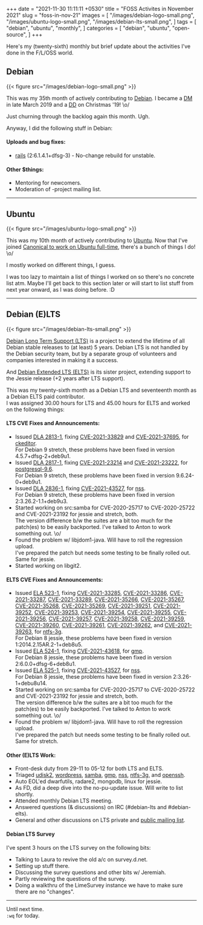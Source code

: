 +++
date = "2021-11-30 11:11:11 +0530"
title = "FOSS Activites in November 2021"
slug = "foss-in-nov-21"
images = [
    "/images/debian-logo-small.png",
    "/images/ubuntu-logo-small.png",
    "/images/debian-lts-small.png",
]
tags = [
    "debian",
    "ubuntu",
    "monthly",
]
categories = [
    "debian",
    "ubuntu",
    "open-source",
]
+++

Here's my (twenty-sixth) monthly but brief update about the activities I've done in the F/L/OSS world.

## Debian
{{< figure src="/images/debian-logo-small.png" >}}

This was my 35th month of actively contributing to [Debian](https://www.debian.org/).
I became a [DM](https://wiki.debian.org/DebianMaintainer) in late March 2019 and a [DD](https://wiki.debian.org/DebianDeveloper) on Christmas '19! \o/

Just churning through the backlog again this month. Ugh.

Anyway, I did the following stuff in Debian:

#### Uploads and bug fixes:

- [rails](https://tracker.debian.org/pkg/rails) (2:6.1.4.1+dfsg-3) - No-change rebuild for unstable.

#### Other $things:

- Mentoring for newcomers.
- Moderation of -project mailing list.

---

## Ubuntu
{{< figure src="/images/ubuntu-logo-small.png" >}}

This was my 10th month of actively contributing to [Ubuntu](https://ubuntu.com/about).
Now that I've joined [Canonical to work on Ubuntu full-time](https://utkarsh2102.org/posts/hello-canonical/), there's a bunch of things I do! \o/

I mostly worked on different things, I guess.

I was too lazy to maintain a list of things I worked on so there's
no concrete list atm. Maybe I'll get back to this section later or
will start to list stuff from next year onward, as I was doing before. :D

---

## Debian (E)LTS
{{< figure src="/images/debian-lts-small.png" >}}

[Debian Long Term Support (LTS)](https://www.freexian.com/en/services/debian-lts.html) is a project to extend the lifetime of all Debian stable releases to (at least) 5 years. Debian LTS is not handled by the Debian security team, but by a separate group of volunteers and companies interested in making it a success.  

And [Debian Extended LTS (ELTS)](https://deb.freexian.com/extended-lts) is its sister project, extending support to the Jessie release (+2 years after LTS support).

This was my twenty-sixth month as a Debian LTS and seventeenth month as a Debian ELTS paid contributor.  
I was assigned 30.00 hours for LTS and 45.00 hours for ELTS and worked on the following things:  

#### LTS CVE Fixes and Announcements:

- Issued [DLA 2813-1](), fixing [CVE-2021-33829](https://security-tracker.debian.org/tracker/CVE-2021-33829) and [CVE-2021-37695](https://security-tracker.debian.org/tracker/CVE-2021-37695), for [ckeditor](https://tracker.debian.org/pkg/ckeditor).  
  For Debian 9 stretch, these problems have been fixed in version 4.5.7+dfsg-2+deb9u1.
- Issued [DLA 2817-1](), fixing [CVE-2021-23214](https://security-tracker.debian.org/tracker/CVE-2021-23214) and [CVE-2021-23222](https://security-tracker.debian.org/tracker/CVE-2021-23222), for [postgresql-9.6](https://tracker.debian.org/pkg/postgresql-9.6).  
  For Debian 9 stretch, these problems have been fixed in version 9.6.24-0+deb9u1.
- Issued [DLA 2836-1](), fixing [CVE-2021-43527](https://security-tracker.debian.org/tracker/CVE-2021-43527), for [nss](https://tracker.debian.org/pkg/nss).  
  For Debian 9 stretch, these problems have been fixed in version 2:3.26.2-1.1+deb9u3.
- Started working on src:samba for CVE-2020-25717 to CVE-2020-25722 and CVE-2021-23192 for jessie and stretch, both.  
  The version difference b/w the suites are a bit too much for the patch(es) to be easily backported. I've talked to Anton to work something out. \o/
- Found the problem w/ libjdom1-java. Will have to roll the regression upload.  
  I've prepared the patch but needs some testing to be finally rolled out. Same for jessie.
- Started working on libgit2.

#### ELTS CVE Fixes and Announcements:

- Issued [ELA 523-1](), fixing [CVE-2021-33285](https://security-tracker.debian.org/tracker/CVE-2021-33285), [CVE-2021-33286](https://security-tracker.debian.org/tracker/CVE-2021-33286), [CVE-2021-33287](https://security-tracker.debian.org/tracker/CVE-2021-33287), [CVE-2021-33289](https://security-tracker.debian.org/tracker/CVE-2021-33289), [CVE-2021-35266](https://security-tracker.debian.org/tracker/CVE-2021-35266), [CVE-2021-35267](https://security-tracker.debian.org/tracker/CVE-2021-35267), [CVE-2021-35268](https://security-tracker.debian.org/tracker/CVE-2021-35268), [CVE-2021-35269](https://security-tracker.debian.org/tracker/CVE-2021-35269), [CVE-2021-39251](https://security-tracker.debian.org/tracker/CVE-2021-39251), [CVE-2021-39252](https://security-tracker.debian.org/tracker/CVE-2021-39252), [CVE-2021-39253](https://security-tracker.debian.org/tracker/CVE-2021-39253), [CVE-2021-39254](https://security-tracker.debian.org/tracker/CVE-2021-39254), [CVE-2021-39255](https://security-tracker.debian.org/tracker/CVE-2021-39255), [CVE-2021-39256](https://security-tracker.debian.org/tracker/CVE-2021-39256), [CVE-2021-39257](https://security-tracker.debian.org/tracker/CVE-2021-39257), [CVE-2021-39258](https://security-tracker.debian.org/tracker/CVE-2021-39258), [CVE-2021-39259](https://security-tracker.debian.org/tracker/CVE-2021-39259), [CVE-2021-39260](https://security-tracker.debian.org/tracker/CVE-2021-39260), [CVE-2021-39261](https://security-tracker.debian.org/tracker/CVE-2021-39261), [CVE-2021-39262](https://security-tracker.debian.org/tracker/CVE-2021-39262), and [CVE-2021-39263](https://security-tracker.debian.org/tracker/CVE-2021-39263), for [ntfs-3g](https://tracker.debian.org/pkg/ntfs-3g).  
  For Debian 8 jessie, these problems have been fixed in version 1:2014.2.15AR.2-1+deb8u5.
- Issued [ELA 524-1](), fixing [CVE-2021-43618](https://security-tracker.debian.org/tracker/CVE-2021-43618), for [gmp](https://tracker.debian.org/pkg/gmp).  
  For Debian 8 jessie, these problems have been fixed in version 2:6.0.0+dfsg-6+deb8u1.
- Issued [ELA 525-1](), fixing [CVE-2021-43527](https://security-tracker.debian.org/tracker/CVE-2021-43527), for [nss](https://tracker.debian.org/pkg/nss).  
  For Debian 8 jessie, these problems have been fixed in version 2:3.26-1+debu8u14.
- Started working on src:samba for CVE-2020-25717 to CVE-2020-25722 and CVE-2021-23192 for jessie and stretch, both.  
  The version difference b/w the suites are a bit too much for the patch(es) to be easily backported. I've talked to Anton to work something out. \o/
- Found the problem w/ libjdom1-java. Will have to roll the regression upload.  
  I've prepared the patch but needs some testing to be finally rolled out. Same for stretch.

#### Other (E)LTS Work:

- Front-desk duty from 29-11 to 05-12 for both LTS and ELTS.
- Triaged [udisk2](https://tracker.debian.org/pkg/udisks2),
[wordpress](https://tracker.debian.org/pkg/wordpress),
[samba](https://tracker.debian.org/pkg/samba),
[gmp](https://tracker.debian.org/pkg/gmp),
[nss](https://tracker.debian.org/pkg/nss),
[ntfs-3g](https://tracker.debian.org/pkg/ntfs-3g), and
[openssh](https://tracker.debian.org/pkg/openssh).
- Auto EOL'ed dwarfutils, radare2, mongodb, linux for jessie.
- As FD, did a deep dive into the no-pu-update issue. Will write to list shortly.
- Attended monthly Debian LTS meeting.
- Answered questions (& discussions) on IRC (#debian-lts and #debian-elts).
- General and other discussions on LTS private and [public mailing list](https://lists.debian.org/debian-lts/2021/11/threads.html).

#### Debian LTS Survey

I've spent 3 hours on the LTS survey on the following bits:
- Talking to Laura to revive the old a/c on survey.d.net.
- Setting up stuff there.
- Discussing the survey questions and other bits w/ Jeremiah.
- Partly reviewing the questions of the survey.
- Doing a walkthru of the LimeSurvey instance we have to make sure there are no "changes".

---

Until next time.  
`:wq` for today.
